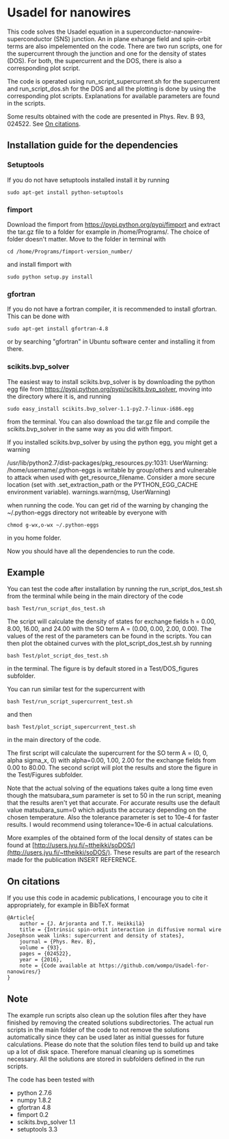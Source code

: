 # Usadel for nanowires

This code solves the Usadel equation in a superconductor-nanowire-superconductor (SNS) junction. An in plane exhange field and spin-orbit terms are also impelemented on the code. There are two run scripts, one for the supercurrent through the junction and one for the density of states (DOS). For both, the supercurrent and the DOS, there is also a corresponding plot script.

The code is operated using run_script_supercurrent.sh for the supercurrent and run_script_dos.sh for the DOS and all the plotting is done by using the corresponding plot scripts. Explanations for available parameters are found in the scripts.

Some results obtained with the code are presented in Phys. Rev. B 93, 024522. See [On citations](#on-citations).

## Installation guide for the dependencies

### Setuptools

If you do not have setuptools installed install it by running

```
sudo apt-get install python-setuptools
```

### fimport

Download the fimport from https://pypi.python.org/pypi/fimport and extract the tar.gz file to a folder for example in /home/Programs/. The choice of folder doesn't matter. Move to the folder in terminal with

```
cd /home/Programs/fimport-version_number/
```

and install fimport with

```
sudo python setup.py install
```

### gfortran

If you do not have a fortran compiler, it is recommended to install gfortran. This can be done with

```
sudo apt-get install gfortran-4.8
```

or by searching "gfortran" in Ubuntu software center and installing it from there.

### scikits.bvp_solver

The easiest way to install scikits.bvp_solver is by downloading the python egg file from https://pypi.python.org/pypi/scikits.bvp_solver, moving into the directory where it is, and running 

```
sudo easy_install scikits.bvp_solver-1.1-py2.7-linux-i686.egg
```

from the terminal. You can also download the tar.gz file and compile the scikits.bvp_solver in the same way as you did with fimport.

If you installed scikits.bvp_solver by using the python egg, you might get a warning

/usr/lib/python2.7/dist-packages/pkg_resources.py:1031: UserWarning: /home/username/.python-eggs is writable by group/others and vulnerable to attack when used with get_resource_filename. Consider a more secure location (set with .set_extraction_path or the PYTHON_EGG_CACHE environment variable).
  warnings.warn(msg, UserWarning)

when running the code. You can get rid of the warning by changing the ~/.python-eggs directory not writeable by everyone with

```
chmod g-wx,o-wx ~/.python-eggs
```

in you home folder.

Now you should have all the dependencies to run the code.

## Example

You can test the code after installation by running the run_script_dos_test.sh from the terminal while being in the main directory of the code

```
bash Test/run_script_dos_test.sh
```

The script will calculate the density of states for exchange fields h = 0.00, 8.00, 16.00, and 24.00 with the SO term A = (0.00, 0.00, 2.00, 0.00). The values of the rest of the parameters can be found in the scripts. You can then plot the obtained curves with the plot_script_dos_test.sh by running

```
bash Test/plot_script_dos_test.sh
```

in the terminal. The figure is by default stored in a Test/DOS_figures subfolder.

You can run similar test for the supercurrent with 

```
bash Test/run_script_supercurrent_test.sh
```

and then

```
bash Test/plot_script_supercurrent_test.sh
```
in the main directory of the code.

The first script will calculate the supercurrent for the SO term A = (0, 0, alpha sigma_x, 0) with alpha=0.00, 1.00, 2.00 for the exchange fields from 0.00 to 80.00. The second script will plot the results and store the figure in the Test/Figures subfolder.

Note that the actual solving of the equations takes quite a long time even though the matsubara_sum parameter is set to 50 in the run script, meaning that the results aren't yet that accurate. For accurate results use the default value matsubara_sum=0 which adjusts the accuracy depending on the chosen temperature. Also the tolerance parameter is set to 10e-4 for faster results. I would recommend using tolerance=10e-6 in actual calculations.

More examples of the obtained form of the local density of states can be found at [http://users.jyu.fi/~ttheikki/soDOS/](http://users.jyu.fi/~ttheikki/soDOS/). These results are part of the research made for the publication INSERT REFERENCE.

## On citations

If you use this code in academic publications, I encourage you to cite it appropriately, for example in BibTeX format

```
@Article{
    author = {J. Arjoranta and T.T. Heikkilä}
    title = {Intrinsic spin-orbit interaction in diffusive normal wire Josephson weak links: supercurrent and density of states},
    journal = {Phys. Rev. B},
    volume = {93},
    pages = {024522},
    year = {2016},
    note = {Code available at https://github.com/wompo/Usadel-for-nanowires/}
}
```

## Note

The example run scripts also clean up the solution files after they have finished by removing the created solutions subdirectories. The actual run scripts in the main folder of the code to not remove the solutions automatically since they can be used later as initial guesses for future calculations. Please do note that the solution files tend to build up and take up a lot of disk space. Therefore manual cleaning up is sometimes necessary. All the solutions are stored in subfolders defined in the run scripts.

The code has been tested with

- python 2.7.6
- numpy 1.8.2
- gfortran 4.8
- fimport 0.2
- scikits.bvp_solver 1.1
- setuptools 3.3
